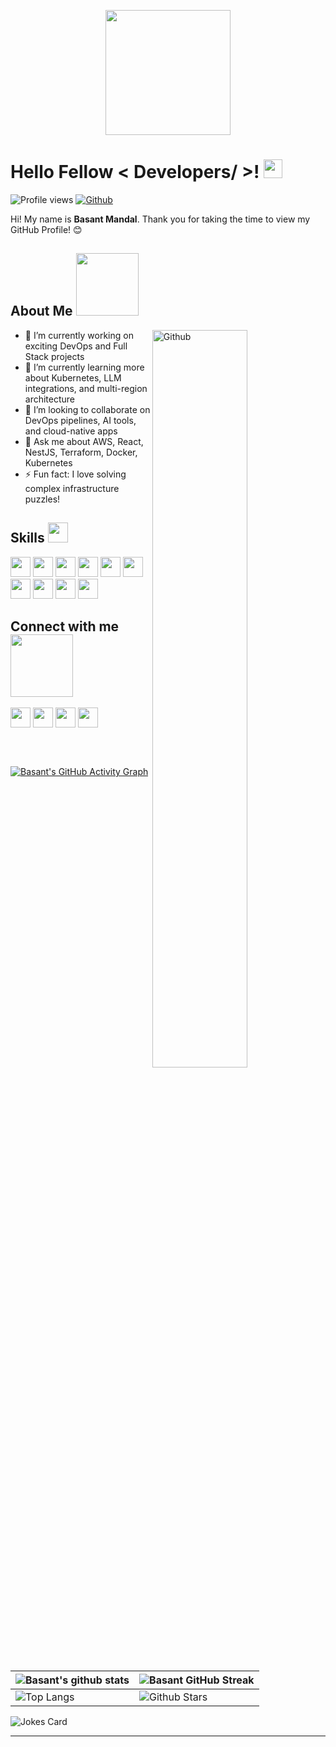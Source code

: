 <p align="center">
  <img width="200" src="https://raw.githubusercontent.com/abhisheknaiidu/abhisheknaiidu/master/code.gif">
</p>
<h1> Hello Fellow &lt; Developers/ &gt;! <img src="https://raw.githubusercontent.com/MartinHeinz/MartinHeinz/master/wave.gif" width="30px"> </h1>

<p><img src="https://visitor-badge.glitch.me/badge?page_id=worthym330.worthym330" alt="Profile views">
<a href="https://github.com/worthym330"><img src="https://img.shields.io/github/followers/worthym330?label=Follow&amp;style=social" alt="Github"></a></p>

<div size="20px"> Hi! My name is <strong>Basant Mandal</strong>. Thank you for taking the time to view my GitHub Profile! 😊</div>

<h2> About Me <img src="https://media0.giphy.com/media/KDDpcKigbfFpnejZs6/giphy.gif?cid=ecf05e47oy6f4zjs8g1qoiystc56cu7r9tb8a1fe76e05oty&amp;rid=giphy.gif" width="100px"></h2>
<img width="55%" align="right" alt="Github" src="https://raw.githubusercontent.com/onimur/.github/master/.resources/git-header.svg">

<ul>
  <li>🔭 I’m currently working on exciting DevOps and Full Stack projects</li>
  <li>🌱 I’m currently learning more about Kubernetes, LLM integrations, and multi-region architecture</li>
  <li>👯 I’m looking to collaborate on DevOps pipelines, AI tools, and cloud-native apps</li>
  <li>💬 Ask me about AWS, React, NestJS, Terraform, Docker, Kubernetes</li>
  <li>⚡ Fun fact: I love solving complex infrastructure puzzles!</li>
</ul>

<h2> Skills <img src="https://media2.giphy.com/media/QssGEmpkyEOhBCb7e1/giphy.gif?cid=ecf05e47a0n3gi1bfqntqmob8g9aid1oyj2wr3ds3mg700bl&amp;rid=giphy.gif" width="32px"> </h2>

<a href="#"><img width="32px" src="https://raw.githubusercontent.com/rahulbanerjee26/githubAboutMeGenerator/main/icons/python.svg"></a>
<a href="#"><img width="32px" src="https://raw.githubusercontent.com/rahulbanerjee26/githubAboutMeGenerator/main/icons/reactjs.svg"></a>
<a href="#"><img width="32px" src="https://raw.githubusercontent.com/rahulbanerjee26/githubAboutMeGenerator/main/icons/javascript.svg"></a>
<a href="#"><img width="32px" src="https://raw.githubusercontent.com/rahulbanerjee26/githubAboutMeGenerator/main/icons/docker.svg"></a>
<a href="#"><img width="32px" src="https://raw.githubusercontent.com/rahulbanerjee26/githubAboutMeGenerator/main/icons/kubernetes.svg"></a>
<a href="#"><img width="32px" src="https://raw.githubusercontent.com/rahulbanerjee26/githubAboutMeGenerator/main/icons/aws.svg"></a>
<a href="#"><img width="32px" src="https://raw.githubusercontent.com/rahulbanerjee26/githubAboutMeGenerator/main/icons/terraform.svg"></a>
<a href="#"><img width="32px" src="https://raw.githubusercontent.com/rahulbanerjee26/githubAboutMeGenerator/main/icons/postgresql.svg"></a>
<a href="#"><img width="32px" src="https://raw.githubusercontent.com/rahulbanerjee26/githubAboutMeGenerator/main/icons/mongodb.svg"></a>
<a href="#"><img width="32px" src="https://raw.githubusercontent.com/rahulbanerjee26/githubAboutMeGenerator/main/icons/nodejs.svg"></a>

<h2> Connect with me <img src="https://raw.githubusercontent.com/ShahriarShafin/ShahriarShafin/main/Assets/handshake.gif" width="100px"> </h2>

<a href="https://www.linkedin.com/in/basantmandal330"><img width="32px" align="center" src="https://raw.githubusercontent.com/rahulbanerjee26/githubAboutMeGenerator/main/icons/linked-in-alt.svg"></a>
<a href="https://twitter.com/worthym330"><img width="32px" align="center" src="https://raw.githubusercontent.com/rahulbanerjee26/githubAboutMeGenerator/main/icons/twitter.svg"></a>
<a href="https://medium.com/@mandalbasant330"><img width="32px" align="center" src="https://raw.githubusercontent.com/rahulbanerjee26/githubAboutMeGenerator/main/icons/medium.svg"></a>
<a href="https://github.com/worthym330"><img width="32px" align="center" src="https://raw.githubusercontent.com/rahulbanerjee26/githubAboutMeGenerator/main/icons/github.svg"></a>

<br><br>

<p><a href="https://github.com/worthym330"><img src="https://activity-graph.herokuapp.com/graph?username=worthym330&amp;theme=tokyonight" alt="Basant's GitHub Activity Graph"></a></p>

<table>
  <thead>
    <tr>
      <th><img src="https://github-readme-stats.vercel.app/api?username=worthym330&amp;show_icons=true&amp;theme=tokyonight" alt="Basant's github stats"></th>
      <th><img src="https://github-readme-streak-stats.herokuapp.com/?user=worthym330&amp;theme=tokyonight" alt="Basant GitHub Streak"></th>
    </tr>
  </thead>
  <tbody>
    <tr>
      <td><img src="https://github-readme-stats.vercel.app/api/top-langs/?username=worthym330&amp;theme=tokyonight" alt="Top Langs"></td>
      <td><img src="https://github-readme-stats.vercel.app/api?username=worthym330&amp;show_icons=true&amp;locale=en&amp;count_private=true&amp;hide_rank=true&amp;custom_title=My%20GitHub%20Stats&amp;disable_animations=true&amp;theme=tokyonight" alt="Github Stars"></td>
    </tr>
  </tbody>
</table>

<p><img src="https://readme-jokes.vercel.app/api?theme=tokyonight" alt="Jokes Card"></p>

<hr>
